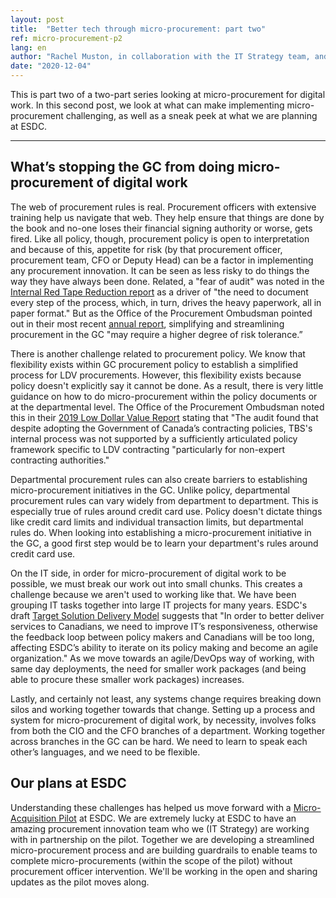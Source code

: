 ```yaml
---
layout: post
title:  "Better tech through micro-procurement: part two"
ref: micro-procurement-p2
lang: en
author: "Rachel Muston, in collaboration with the IT Strategy team, and procurement experts at ESDC"
date: "2020-12-04"
---
```

<!--markdownlint-disable MD033-->
This is part two of a two-part series looking at micro-procurement for digital work.
In this second post, we look at what can make implementing micro-procurement challenging, as well as a sneak peek at what we are planning at ESDC.

***

## What’s stopping the GC from doing micro-procurement of digital work

The web of procurement rules is real.
Procurement officers with extensive training help us navigate that web.
They help ensure that things are done by the book and no-one loses their financial signing authority or worse, gets fired.
Like all policy, though, procurement policy is open to interpretation and because of this, appetite for risk (by that procurement officer, procurement team, CFO or Deputy Head) can be a factor in implementing any procurement innovation.
It can be seen as less risky to do things the way they have always been done.
Related, a "fear of audit" was noted in the [Internal Red Tape Reduction report](https://internal-red-tape-reduction-report.github.io/chapter-3/#root-causes) as a driver of "the need to document every step of the process, which, in turn, drives the heavy paperwork, all in paper format."
But as the Office of the Procurement Ombudsman pointed out in their most recent [annual report](http://opo-boa.gc.ca/rapports-reports/2019-2020/index-eng.html), simplifying and streamlining procurement in the GC "may require a higher degree of risk tolerance.”

There is another challenge related to procurement policy.
We know that flexibility exists within GC procurement policy to establish a simplified process for LDV procurements.
However, this flexibility exists because policy doesn't explicitly say it cannot be done.
As a result, there is very little guidance on how to do micro-procurement within the policy documents or at the departmental level.
The Office of the Procurement Ombudsman noted this in their [2019 Low Dollar Value Report](http://opo-boa.gc.ca/faiblevaleur-dollarvalue-eng.html) stating that "The audit found that despite adopting the Government of Canada’s contracting policies, TBS's internal process was not supported by a sufficiently articulated policy framework specific to LDV contracting "particularly for non-expert contracting authorities."

Departmental procurement rules can also create barriers to establishing micro-procurement initiatives in the GC.
Unlike policy, departmental procurement rules can vary widely from department to department.
This is especially true of rules around credit card use.
Policy doesn't dictate things like credit card limits and individual transaction limits, but departmental rules do.
When looking into establishing a micro-procurement initiative in the GC, a good first step would be to learn your department's rules around credit card use.

On the IT side, in order for micro-procurement of digital work to be possible, we must break our work out into small chunks.
This creates a challenge because we aren't used to working like that.
We have been grouping IT tasks together into large IT projects for many years.
ESDC's draft [Target Solution Delivery Model](https://sara-sabr.github.io/ITStrategy/strategy-target-solution-delivery-model.html) suggests that "In order to better deliver services to Canadians, we need to improve IT’s responsiveness, otherwise the feedback loop between policy makers and Canadians will be too long, affecting ESDC’s ability to iterate on its policy making and become an agile organization."
As we move towards an agile/DevOps way of working, with same day deployments, the need for smaller work packages (and being able to procure these smaller work packages) increases.

Lastly, and certainly not least, any systems change requires breaking down silos and working together towards that change.
Setting up a process and system for micro-procurement of digital work, by necessity, involves folks from both the CIO and the CFO branches of a department.
Working together across branches in the GC can be hard.
We need to learn to speak each other’s languages, and we need to be flexible.

## Our plans at ESDC

Understanding these challenges has helped us move forward with a [Micro-Acquisition Pilot](https://sara-sabr.github.io/ITStrategy/micro-acquisition-pilot.html) at ESDC.
We are extremely lucky at ESDC to have an amazing procurement innovation team who we (IT Strategy) are working with in partnership on the pilot.
Together we are developing a streamlined micro-procurement process and are building guardrails to enable teams to complete micro-procurements (within the scope of the pilot) without procurement officer intervention.
We'll be working in the open and sharing updates as the pilot moves along.
